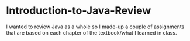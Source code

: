 Introduction-to-Java-Review
===========================

I wanted to review Java as a whole so I made-up a couple of assignments that are based on each chapter of the textbook/what I learned in class.
